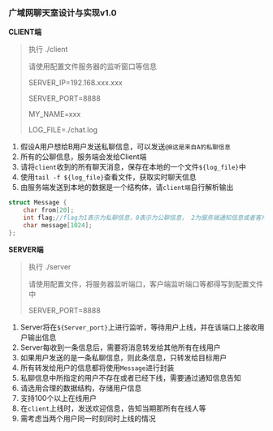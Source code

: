 ### 广域网聊天室设计与实现v1.0

**CLIENT端**

> 执行 ./client
>
> 请使用配置文件服务器的监听窗口等信息
>
> SERVER_IP=192.168.xxx.xxx
>
> SERVER_PORT=8888
>
> MY_NAME=xxx
>
> LOG_FILE=./chat.log

1. 假设A用户想给B用户发送私聊信息，可以发送`@B这是来自A的私聊信息`
2. 所有的公聊信息，服务端会发给Client端
3. 请将`client`收到的所有聊天消息，保存在本地的一个文件`${log_file}`中
4. 使用`tail -f ${log_file}`查看文件，获取实时聊天信息
5. 由服务端发送到本地的数据是一个结构体，请`client端`自行解析输出

```c
struct Message {
	char from[20];
 	int flag;//flag为1表示为私聊信息，0表示为公聊信息， 2为服务端通知信息或者客户端的连接信息， 3表示为断开连接请求
    char message[1024];
};
```



**SERVER端**

> 执行 ./server
>
> 请使用配置文件，将服务器监听端口，客户端监听端口等都得写到配置文件中
>
> SERVER_PORT=8888

1. Server将在`${Server_port}`上进行监听，等待用户上线，并在该端口上接收用户输出信息
2. Server每收到一条信息后，需要将消息转发给其他所有在线用户
3. 如果用户发送的是一条私聊信息，则此条信息，只转发给目标用户
4. 所有转发给用户的信息都将使用`Message`进行封装
5. 私聊信息中所指定的用户不存在或者已经下线，需要通过通知信息告知
6. 请选用合理的数据结构，存储用户信息
7. 支持100个以上在线用户
8. 在`client`上线时，发送欢迎信息，告知当期那所有在线人等
9. 需考虑当两个用户同一时刻同时上线的情况